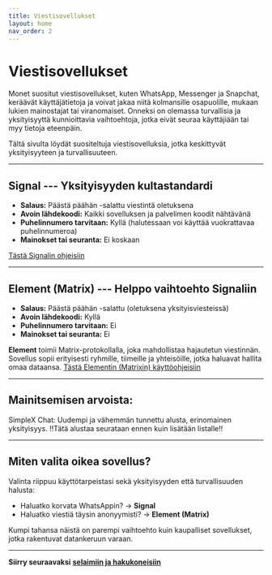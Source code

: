 ```yaml
---
title: Viestisovellukset
layout: home
nav_order: 2
---
```

# Viestisovellukset
Monet suositut viestisovellukset, kuten WhatsApp, Messenger ja Snapchat, keräävät käyttäjätietoja ja voivat jakaa niitä kolmansille osapuolille, mukaan lukien mainostajat tai viranomaiset. Onneksi on olemassa turvallisia ja yksityisyyttä kunnioittavia vaihtoehtoja, jotka eivät seuraa käyttäjiään tai myy tietoja eteenpäin.

Tältä sivulta löydät suositeltuja viestisovelluksia, jotka keskittyvät yksityisyyteen ja turvallisuuteen.

---
## Signal --- Yksityisyyden kultastandardi
 - **Salaus:** Päästä päähän -salattu viestintä oletuksena
 - **Avoin lähdekoodi:** Kaikki sovelluksen ja palvelimen koodit nähtävänä
 - **Puhelinnumero tarvitaan:** Kyllä (halutessaan voi käyttää vuokrattavaa puhelinnumeroa)
 - **Mainokset tai seuranta:** Ei koskaan

[Tästä Signalin ohjeisiin](https://yksityisyys.fi/signal.html)

---
## Element (Matrix) --- Helppo vaihtoehto Signaliin

 - **Salaus:** Päästä päähän -salattu (oletuksena yksityisviesteissä)
 - **Avoin lähdekoodi:** Kyllä
 - **Puhelinnumero tarvitaan:** Ei
 - **Mainokset tai seuranta:** Ei

**Element** toimii Matrix-protokollalla, joka mahdollistaa hajautetun viestinnän. Sovellus sopii erityisesti ryhmille, tiimeille ja yhteisöille, jotka haluavat hallita omaa dataansa.
[Tästä Elementin (Matrixin) käyttöohjeisiin](https://yksityisyys.fi/matrix.html)

---
## Mainitsemisen arvoista:
SimpleX Chat: Uudempi ja vähemmän tunnettu alusta, erinomainen yksityisyys. 
‼️Tätä alustaa seurataan ennen kuin lisätään listalle‼️

---
## Miten valita oikea sovellus?
Valinta riippuu käyttötarpeistasi sekä yksityisyyden että turvallisuuden halusta:

 - Haluatko korvata WhatsAppin? → **Signal**
 - Haluatko viestiä täysin anonyymisti? → **Element (Matrix)**

Kumpi tahansa näistä on parempi vaihtoehto kuin kaupalliset sovellukset, jotka rakentuvat datankeruun varaan.

---
**Siirry seuraavaksi** **[selaimiin ja hakukoneisiin](https://yksityisyys.fi/selaimet-ja-hakukoneet.html)**
